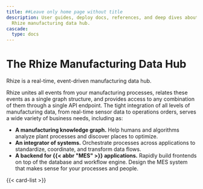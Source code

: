 ```yaml
---
title: ##Leave only home page without title
description: User guides, deploy docs, references, and deep dives about the
  Rhize manufacturing data hub.
cascade:
  type: docs
---
```


<!-- define h1 for all other pages in Title in frontmatter -->

<h1 class="post-title">
The Rhize Manufacturing Data Hub
</h1>

Rhize is a real-time, event-driven manufacturing data hub.

Rhize unites all events from your manufacturing processes, relates these events as a single graph structure, 
and provides access to any combination of them through a single API endpoint.
The tight integration of all levels of manufacturing data, from real-time sensor data to operations orders, serves a wide variety of business needs, including as:

- **A manufacturing knowledge graph.** Help humans and algorithms analyze plant processes and discover places to optimize.
- **An integrator of systems.** Orchestrate processes across applications to standardize, coordinate, and transform data flows.
- **A backend for {{< abbr "MES" >}} applications.** Rapidly build frontends on top of the database and workflow engine.
  Design the MES system that makes sense for your processes and people.


{{< card-list >}}


